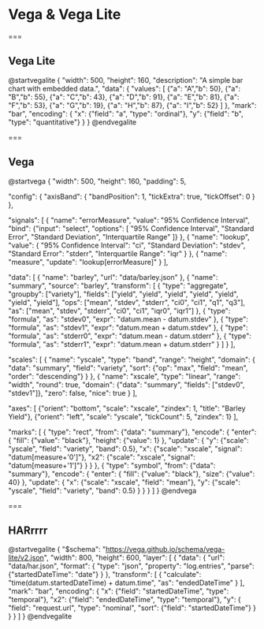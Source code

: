 # Vega & Vega Lite

===

## Vega Lite

@startvegalite
{
    "width": 500,
    "height": 160,
    "description": "A simple bar chart with embedded data.",
    "data": {
        "values": [
            {"a": "A","b": 50}, {"a": "B","b": 55}, {"a": "C","b": 43},
            {"a": "D","b": 91}, {"a": "E","b": 81}, {"a": "F","b": 53},
            {"a": "G","b": 19}, {"a": "H","b": 87}, {"a": "I","b": 52}
        ]
    },
    "mark": "bar",
    "encoding": {
        "x": {"field": "a", "type": "ordinal"},
        "y": {"field": "b", "type": "quantitative"}
    }
}
@endvegalite

===

## Vega

@startvega
{
  "width": 500,
  "height": 160,
  "padding": 5,

  "config": {
    "axisBand": {
      "bandPosition": 1,
      "tickExtra": true,
      "tickOffset": 0
    }
  },

  "signals": [
    {
      "name": "errorMeasure", "value": "95% Confidence Interval",
      "bind": {"input": "select", "options": [
        "95% Confidence Interval",
        "Standard Error",
        "Standard Deviation",
        "Interquartile Range"
      ]}
    },
    {
      "name": "lookup",
      "value": {
        "95% Confidence Interval": "ci",
        "Standard Deviation": "stdev",
        "Standard Error": "stderr",
        "Interquartile Range": "iqr"
      }
    },
    {
      "name": "measure",
      "update": "lookup[errorMeasure]"
    }
  ],

  "data": [
    {
      "name": "barley",
      "url": "data/barley.json"
    },
    {
      "name": "summary",
      "source": "barley",
      "transform": [
        {
          "type": "aggregate",
          "groupby": ["variety"],
          "fields": ["yield", "yield", "yield", "yield", "yield", "yield", "yield"],
          "ops": ["mean", "stdev", "stderr", "ci0", "ci1", "q1", "q3"],
          "as": ["mean", "stdev", "stderr", "ci0", "ci1", "iqr0", "iqr1"]
        },
        {
          "type": "formula", "as": "stdev0",
          "expr": "datum.mean - datum.stdev"
        },
        {
          "type": "formula", "as": "stdev1",
          "expr": "datum.mean + datum.stdev"
        },
        {
          "type": "formula", "as": "stderr0",
          "expr": "datum.mean - datum.stderr"
        },
        {
          "type": "formula", "as": "stderr1",
          "expr": "datum.mean + datum.stderr"
        }
      ]
    }
  ],

  "scales": [
    {
      "name": "yscale",
      "type": "band",
      "range": "height",
      "domain": {
        "data": "summary",
        "field": "variety",
        "sort": {"op": "max", "field": "mean", "order": "descending"}
      }
    },
    {
      "name": "xscale",
      "type": "linear",
      "range": "width", "round": true,
      "domain": {"data": "summary", "fields": ["stdev0", "stdev1"]},
      "zero": false, "nice": true
    }
  ],

  "axes": [
    {"orient": "bottom", "scale": "xscale", "zindex": 1, "title": "Barley Yield"},
    {"orient": "left", "scale": "yscale", "tickCount": 5, "zindex": 1}
  ],

  "marks": [
    {
      "type": "rect",
      "from": {"data": "summary"},
      "encode": {
        "enter": {
          "fill": {"value": "black"},
          "height": {"value": 1}
        },
        "update": {
          "y": {"scale": "yscale", "field": "variety", "band": 0.5},
          "x": {"scale": "xscale", "signal": "datum[measure+'0']"},
          "x2": {"scale": "xscale", "signal": "datum[measure+'1']"}
        }
      }
    },
    {
      "type": "symbol",
      "from": {"data": "summary"},
      "encode": {
        "enter": {
          "fill": {"value": "black"},
          "size": {"value": 40}
        },
        "update": {
          "x": {"scale": "xscale", "field": "mean"},
          "y": {"scale": "yscale", "field": "variety", "band": 0.5}
        }
      }
    }
  ]
}
@endvega

===

## HARrrrr

@startvegalite
{
  "$schema": "https://vega.github.io/schema/vega-lite/v2.json",
  "width": 800,
  "height": 600,
  "layer": [
    {
      "data": {
        "url": "data/har.json",
        "format": {
          "type": "json",
          "property": "log.entries",
          "parse": {"startedDateTime": "date"}
        }
      },
      "transform": [
        {
          "calculate": "time(datum.startedDateTime) + datum.time",
          "as": "endedDateTime"
        }
      ],
      "mark": "bar",
      "encoding": {
        "x": {"field": "startedDateTime", "type": "temporal"},
        "x2": {"field": "endedDateTime", "type": "temporal"},
        "y": {
          "field": "request.url",
          "type": "nominal",
          "sort": {"field": "startedDateTime"}
        }
      }
    }
  ]
}
@endvegalite

